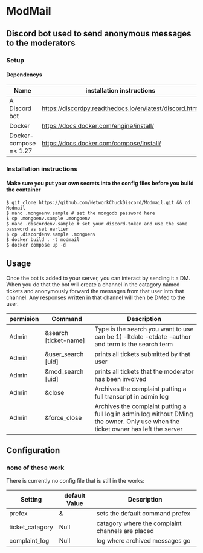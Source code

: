 # ModMail
## Discord bot used to send anonymous messages to the moderators

### Setup  
#### Dependencys
| Name| installation instructions | 
| ------------- | -------------------------------------------------------- |  
| A Discord bot |  https://discordpy.readthedocs.io/en/latest/discord.html |
| Docker |  https://docs.docker.com/engine/install/ |
| Docker-compose =< 1.27 |  https://docs.docker.com/compose/install/ | 
 
### Installation instructions
#### Make sure you put your own secrets into the config files before you build the container
```
$ git clone https://github.com/NetworkChuckDiscord/Modmail.git && cd Modmail
$ nano .mongoenv.sample # set the mongodb password here
$ cp .mongoenv.sample .mongoenv
$ nano .discordenv.sample # set your discord-token and use the same password as set earlier
$ cp .discordenv.sample .mongoenv
$ docker build . -t modmail
$ docker compose up -d
```

## Usage

Once the bot is added to your server, you can interact by sending it a DM. When you do that the bot will create a channel in the catagory named tickets and anonymously forward the messages from that user into that channel. Any responses written in that channel will then be DMed to the user.

| permision | Command | Description |
|-----------|---------|-------------|
| Admin | &search [ticket-name] | Type is the search you want to use can be 1) -ltdate -etdate -author and term is the search term |
| Admin | &user_search [uid] | prints all tickets submitted by that user | 
| Admin | &mod_search [uid] | prints all tickets that the moderator has been involved | 
| Admin | &close | Archives the complaint putting a full transcript in admin log |
| Admin | &force_close | Archives the complaint putting a full log in admin log without DMing the owner. Only use when the ticket owner has left the server | 

## Configuration

### none of these work

There is currently no config file that is still in the works:

| Setting | default Value | Description |
|---------|---------------|-------------|
| prefex | & | sets the default command prefex
| ticket_catagory | Null | catagory where the complaint channels are placed | 
| complaint_log | Null | log where archived messages go |
